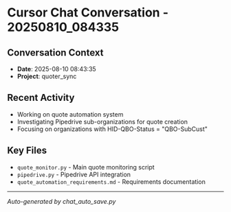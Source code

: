 # Cursor Chat Conversation - 20250810_084335

## Conversation Context
- **Date**: 2025-08-10 08:43:35
- **Project**: quoter_sync

## Recent Activity
- Working on quote automation system
- Investigating Pipedrive sub-organizations for quote creation
- Focusing on organizations with HID-QBO-Status = "QBO-SubCust"

## Key Files
- `quote_monitor.py` - Main quote monitoring script
- `pipedrive.py` - Pipedrive API integration
- `quote_automation_requirements.md` - Requirements documentation

---
*Auto-generated by chat_auto_save.py*
